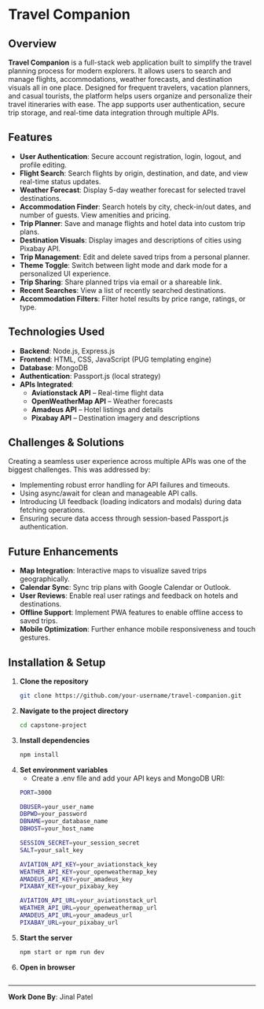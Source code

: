 # Travel Companion

## Overview
**Travel Companion** is a full-stack web application built to simplify the travel planning process for modern explorers. It allows users to search and manage flights, accommodations, weather forecasts, and destination visuals all in one place. Designed for frequent travelers, vacation planners, and casual tourists, the platform helps users organize and personalize their travel itineraries with ease. The app supports user authentication, secure trip storage, and real-time data integration through multiple APIs.

## Features
- **User Authentication**: Secure account registration, login, logout, and profile editing.
- **Flight Search**: Search flights by origin, destination, and date, and view real-time status updates.
- **Weather Forecast**: Display 5-day weather forecast for selected travel destinations.
- **Accommodation Finder**: Search hotels by city, check-in/out dates, and number of guests. View amenities and pricing.
- **Trip Planner**: Save and manage flights and hotel data into custom trip plans.
- **Destination Visuals**: Display images and descriptions of cities using Pixabay API.
- **Trip Management**: Edit and delete saved trips from a personal planner.
- **Theme Toggle**: Switch between light mode and dark mode for a personalized UI experience.
- **Trip Sharing**: Share planned trips via email or a shareable link.
- **Recent Searches**: View a list of recently searched destinations.
- **Accommodation Filters**: Filter hotel results by price range, ratings, or type.

## Technologies Used
- **Backend**: Node.js, Express.js
- **Frontend**: HTML, CSS, JavaScript (PUG templating engine)
- **Database**: MongoDB
- **Authentication**: Passport.js (local strategy)
- **APIs Integrated**:
  - **Aviationstack API** – Real-time flight data
  - **OpenWeatherMap API** – Weather forecasts
  - **Amadeus API** – Hotel listings and details
  - **Pixabay API** – Destination imagery and descriptions

## Challenges & Solutions
Creating a seamless user experience across multiple APIs was one of the biggest challenges. This was addressed by:
- Implementing robust error handling for API failures and timeouts.
- Using async/await for clean and manageable API calls.
- Introducing UI feedback (loading indicators and modals) during data fetching operations.
- Ensuring secure data access through session-based Passport.js authentication.

## Future Enhancements
- **Map Integration**: Interactive maps to visualize saved trips geographically.
- **Calendar Sync**: Sync trip plans with Google Calendar or Outlook.
- **User Reviews**: Enable real user ratings and feedback on hotels and destinations.
- **Offline Support**: Implement PWA features to enable offline access to saved trips.
- **Mobile Optimization**: Further enhance mobile responsiveness and touch gestures.

## Installation & Setup
1. **Clone the repository**
   ```bash
   git clone https://github.com/your-username/travel-companion.git
2. **Navigate to the project directory**
   ```bash
   cd capstone-project
3. **Install dependencies**
    ```bash
    npm install
4. **Set environment variables**
   - Create a .env file and add your API keys and MongoDB URI:
   ```bash
   PORT=3000
   
   DBUSER=your_user_name
   DBPWD=your_password
   DBNAME=your_database_name
   DBHOST=your_host_name
   
   SESSION_SECRET=your_session_secret
   SALT=your_salt_key
   
   AVIATION_API_KEY=your_aviationstack_key
   WEATHER_API_KEY=your_openweathermap_key
   AMADEUS_API_KEY=your_amadeus_key
   PIXABAY_KEY=your_pixabay_key
   
   AVIATION_API_URL=your_aviationstack_url
   WEATHER_API_URL=your_openweathermap_url
   AMADEUS_API_URL=your_amadeus_url
   PIXABAY_URL=your_pixabay_url
5. **Start the server**
   ```bash
   npm start or npm run dev
6. **Open in browser**
   ```http://localhost:3000
   
---
**Work Done By**:
Jinal Patel


